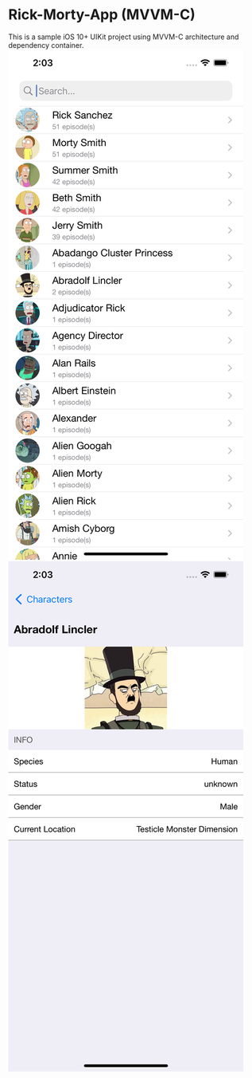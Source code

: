 # Rick-Morty-App (MVVM-C)

This is a sample iOS 10+ UIKit project using MVVM-C architecture and dependency container.
![Screenshot of the running app](app-screen-1.png)
![Screenshot of the running app](app-screen-2.png)


